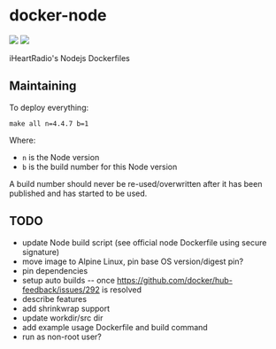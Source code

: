 # docker-node

[![](https://images.microbadger.com/badges/version/iheartradio/node.svg)](http://microbadger.com/images/iheartradio/node "Get your own version badge on microbadger.com")
[![](https://images.microbadger.com/badges/image/iheartradio/node.svg)](http://microbadger.com/images/iheartradio/node "Get your own image badge on microbadger.com")

iHeartRadio's Nodejs Dockerfiles

## Maintaining

To deploy everything:

```
make all n=4.4.7 b=1
```

Where:

* `n` is the Node version
* `b` is the build number for this Node version

A build number should never be re-used/overwritten after it has been published and has started to be used.

## TODO

- update Node build script (see official node Dockerfile using secure signature)
- move image to Alpine Linux, pin base OS version/digest pin?
- pin dependencies
- setup auto builds -- once https://github.com/docker/hub-feedback/issues/292 is resolved
- describe features
- add shrinkwrap support
- update workdir/src dir
- add example usage Dockerfile and build command
- run as non-root user?
